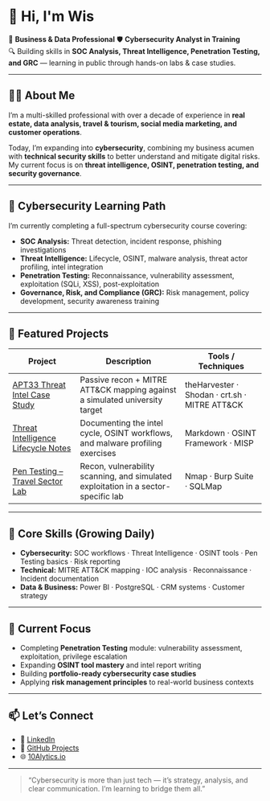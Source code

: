 # 👋 Hi, I'm Wis  
💼 **Business & Data Professional** 
🛡️ **Cybersecurity Analyst in Training**  
🔍 Building skills in **SOC Analysis, Threat Intelligence, Penetration Testing, and GRC** 
— learning in public through hands-on labs & case studies.

---

## 👩‍💻 About Me

I’m a multi-skilled professional with over a decade of experience in **real estate, data analysis, travel & tourism, social media marketing, and customer operations**.  

Today, I’m expanding into **cybersecurity**, combining my business acumen with **technical security skills** to better understand and mitigate digital risks. My current focus is on **threat intelligence, OSINT, penetration testing, and security governance**.

---

## 🚀 Cybersecurity Learning Path

I’m currently completing a full-spectrum cybersecurity course covering:

- **SOC Analysis:** Threat detection, incident response, phishing investigations  
- **Threat Intelligence:** Lifecycle, OSINT, malware analysis, threat actor profiling, intel integration  
- **Penetration Testing:** Reconnaissance, vulnerability assessment, exploitation (SQLi, XSS), post-exploitation  
- **Governance, Risk, and Compliance (GRC):** Risk management, policy development, security awareness training  

---

## 🧩 Featured Projects

| Project | Description | Tools / Techniques |
|---------|-------------|--------------------|
| [APT33 Threat Intel Case Study](https://github.com/wis-beau/cti-investigation-manchester-university) | Passive recon + MITRE ATT&CK mapping against a simulated university target | theHarvester · Shodan · crt.sh · MITRE ATT&CK |
| [Threat Intelligence Lifecycle Notes](https://github.com/wis-beau/Threat_Intelligence_Lifecycle) | Documenting the intel cycle, OSINT workflows, and malware profiling exercises | Markdown · OSINT Framework · MISP |
| [Pen Testing – Travel Sector Lab](https://github.com/wis-beau/penetration-testing-series-travel-sector) | Recon, vulnerability scanning, and simulated exploitation in a sector-specific lab | Nmap · Burp Suite · SQLMap |

---

## 🔧 Core Skills (Growing Daily)

- **Cybersecurity:** SOC workflows · Threat Intelligence · OSINT tools · Pen Testing basics · Risk reporting  
- **Technical:** MITRE ATT&CK mapping · IOC analysis · Reconnaissance · Incident documentation  
- **Data & Business:** Power BI · PostgreSQL · CRM systems · Customer strategy  

---

## 🌱 Current Focus

- Completing **Penetration Testing** module: vulnerability assessment, exploitation, privilege escalation  
- Expanding **OSINT tool mastery** and intel report writing  
- Building **portfolio-ready cybersecurity case studies**  
- Applying **risk management principles** to real-world business contexts

---

## 📫 Let’s Connect

- 🔗 [LinkedIn](https://linkedin.com/in/marketingreach4biz)  
- 📂 [GitHub Projects](https://github.com/wis-beau?tab=repositories)  
- 🌐 [10Alytics.io](https://www.10alytics.io/)  

---

> “Cybersecurity is more than just tech — it’s strategy, analysis, and clear communication. I’m learning to bridge them all.”
